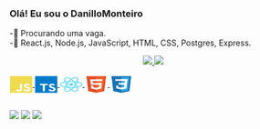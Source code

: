 ### Olá! Eu sou o DanilloMonteiro

-🔭 Procurando uma vaga. <br/>
-🌱 React.js, Node.js, JavaScript, HTML, CSS, Postgres, Express.

<div align="center">
  <a href="https://github.com/DanilloMonteiro">
  <img height="180em" src="https://github-readme-stats.vercel.app/api?username=DanilloMonteiro&show_icons=true&theme=dark&include_all_commits=true&count_private=true&PAT_1=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"/>
  <img height="180em" src="https://github-readme-stats.vercel.app/api/top-langs/?username=DanilloMonteiro&layout=compact&langs_count=7&theme=dark&PAT_1=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"/>
</div>

<div style="display: inline_block"><br>
  <img align="center" alt="Rafa-Js" height="30" width="40" src="https://raw.githubusercontent.com/devicons/devicon/master/icons/javascript/javascript-plain.svg">
  <img align="center" alt="Rafa-Ts" height="30" width="40" src="https://raw.githubusercontent.com/devicons/devicon/master/icons/typescript/typescript-plain.svg">
  <img align="center" alt="Rafa-React" height="30" width="40" src="https://raw.githubusercontent.com/devicons/devicon/master/icons/react/react-original.svg">
  <img align="center" alt="Rafa-HTML" height="30" width="40" src="https://raw.githubusercontent.com/devicons/devicon/master/icons/html5/html5-original.svg">
  <img align="center" alt="Rafa-CSS" height="30" width="40" src="https://raw.githubusercontent.com/devicons/devicon/master/icons/css3/css3-original.svg"> 
</div>

##

<div>
  <a href="https://www.instagram.com/danillo.570/" target="_blank"><img src="https://img.shields.io/badge/-Instagram-%23E4405F?style=for-the-badge&logo=instagram&logoColor=white" target="_blank"></a>
  <a href = "mailto:danillo.monteiro324@outlook.com"><img src="https://img.shields.io/badge/-Gmail-%23333?style=for-the-badge&logo=gmail&logoColor=white" target="_blank"></a>
  <a href="https://www.linkedin.com/in/rafaella-ballerini-45875016a" target="_blank"><img src="https://img.shields.io/badge/-LinkedIn-%230077B5?style=for-the-badge&logo=linkedin&logoColor=white" target="_blank"></a> 
</div>
